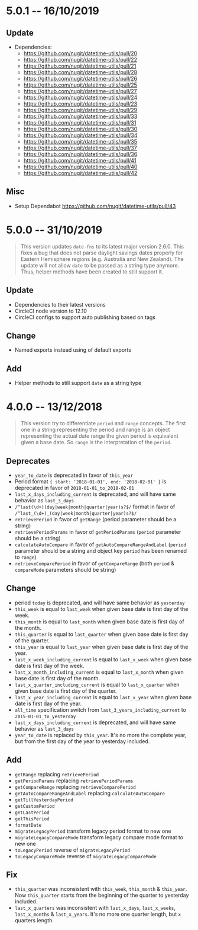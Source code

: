 # 5.0.1 -- 16/10/2019

## Update

- Dependencies:
  - https://github.com/nugit/datetime-utils/pull/20
  - https://github.com/nugit/datetime-utils/pull/22
  - https://github.com/nugit/datetime-utils/pull/21
  - https://github.com/nugit/datetime-utils/pull/28
  - https://github.com/nugit/datetime-utils/pull/26
  - https://github.com/nugit/datetime-utils/pull/25
  - https://github.com/nugit/datetime-utils/pull/27
  - https://github.com/nugit/datetime-utils/pull/24
  - https://github.com/nugit/datetime-utils/pull/23
  - https://github.com/nugit/datetime-utils/pull/29
  - https://github.com/nugit/datetime-utils/pull/33
  - https://github.com/nugit/datetime-utils/pull/31
  - https://github.com/nugit/datetime-utils/pull/30
  - https://github.com/nugit/datetime-utils/pull/34
  - https://github.com/nugit/datetime-utils/pull/35
  - https://github.com/nugit/datetime-utils/pull/37
  - https://github.com/nugit/datetime-utils/pull/36
  - https://github.com/nugit/datetime-utils/pull/41
  - https://github.com/nugit/datetime-utils/pull/40
  - https://github.com/nugit/datetime-utils/pull/42

## Misc

- Setup Dependabot https://github.com/nugit/datetime-utils/pull/43

# 5.0.0 -- 31/10/2019

> This version updates `date-fns` to its latest major version 2.6.0. This fixes a bug that does not parse daylight savings dates properly for Eastern Hemisphere regions (e.g. Australia and New Zealand). The update will not allow `date` to be passed as a string type anymore. Thus, helper methods have been created to still support it.

## Update

- Dependencies to their latest versions
- CircleCI node version to 12.10
- CircleCI configs to support auto publishing based on tags

## Change

- Named exports instead using of default exports

## Add

- Helper methods to still support `date` as a string type

# 4.0.0 -- 13/12/2018

> This version try to differentiate `period` and `range` concepts. The first one in a string representing the period and range is an object representing the actual date range the given period is equivalent given a base date. So `range` is the interpretation of the `period`.

## Deprecates

- `year_to_date` is deprecated in favor of `this_year`
- Period format `{ start: '2018-01-01', end: '2018-02-01' }` is deprecated in favor of `2018-01-01_to_2018-02-01`
- `last_x_days_including_current` is deprecated, and will have same behavior as `last_3_days`
- `/^last(\d+)(day|week|month|quarter|year)s?$/` format in favor of `/^last_(\d+)_(day|week|month|quarter|year)s?$/`
- `retrievePeriod` in favor of `getRange` (period parameter should be a string)
- `retrievePeriodParams` in favor of `getPeriodParams` (`period` parameter should be a string)
- `calculateAutoCompare` in favor of `getAutoCompareRangeAndLabel` (`period` parameter should be a string and object key `period` has been renamed to `range`)
- `retrieveComparePeriod` in favor of `getCompareRange` (both `period` & `compareMode` parameters should be string)

## Change

- period `today` is deprecated, and will have same behavior as `yesterday`
- `this_week` is equal to `last_week` when given base date is first day of the week.
- `this_month` is equal to `last_month` when given base date is first day of the month.
- `this_quarter` is equal to `last_quarter` when given base date is first day of the quarter.
- `this_year` is equal to `last_year` when given base date is first day of the year.
- `last_x_week_including_current` is equal to `last_x_week` when given base date is first day of the week.
- `last_x_month_including_current` is equal to `last_x_month` when given base date is first day of the month.
- `last_x_quarter_including_current` is equal to `last_x_quarter` when given base date is first day of the quarter.
- `last_x_year_including_current` is equal to `last_x_year` when given base date is first day of the year.
- `all_time` specification switch from `last_3_years_including_current` to `2015-01-01_to_yesterday`
- `last_x_days_including_current` is deprecated, and will have same behavior as `last_3_days`
- `year_to_date` is replaced by `this_year`. It's no more the complete year, but from the first day of the year to yesterday included.

## Add

- `getRange` replacing `retrievePeriod`
- `getPeriodParams` replacing `retrievePeriodParams`
- `getCompareRange` replacing `retrieveComparePeriod`
- `getAutoCompareRangeAndLabel` replacing `calculateAutoCompare`
- `getTillYesterdayPeriod`
- `getCustomPeriod`
- `getLastPeriod`
- `getThisPeriod`
- `formatDate`
- `migrateLegacyPeriod` transform legacy period format to new one
- `migrateLegacyCompareMode` transform legacy compare mode format to new one
- `toLegacyPeriod` reverse of `migrateLegacyPeriod`
- `toLegacyCompareMode` reverse of `migrateLegacyCompareMode`

## Fix

- `this_quarter` was inconsistent with `this_week`, `this_month` & `this_year`. Now `this_quarter` starts from the beginning of the quarter to yesterday included.
- `last_x_quarters` was inconsistent with `last_x_days`, `last_x_weeks`, `last_x_months` & `last_x_years`. It's no more one quarter length, but `x` quarters length.
